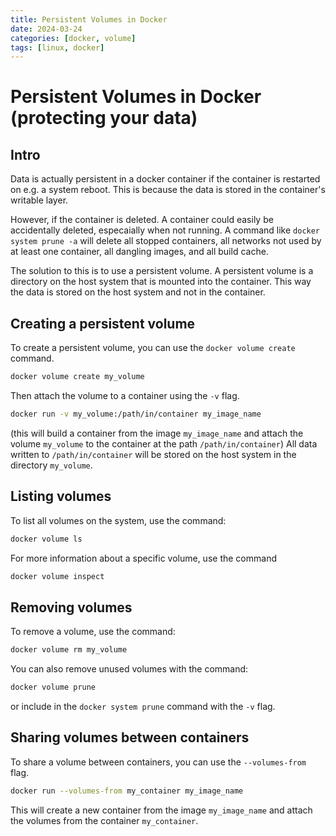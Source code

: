 ```yaml
---
title: Persistent Volumes in Docker
date: 2024-03-24
categories: [docker, volume]
tags: [linux, docker]
---
```


# Persistent Volumes in Docker (protecting your data)

## Intro

Data is actually persistent in a docker container if the container is restarted on e.g. a system reboot. This is because the data is stored in the container's writable layer.

However, if the container is deleted. A container could easily be accidentally deleted, especaially when not running. A command like `docker system prune -a` will delete all stopped containers, all networks not used by at least one container, all dangling images, and all build cache.

The solution to this is to use a persistent volume. A persistent volume is a directory on the host system that is mounted into the container. This way the data is stored on the host system and not in the container. 

## Creating a persistent volume

To create a persistent volume, you can use the `docker volume create` command. 

```bash
docker volume create my_volume
```
Then attach the volume to a container using the `-v` flag.

```bash
docker run -v my_volume:/path/in/container my_image_name
```
(this will build a container from the image `my_image_name` and attach the volume `my_volume` to the container at the path `/path/in/container`)
All data written to `/path/in/container` will be stored on the host system in the directory `my_volume`.

## Listing volumes

To list all volumes on the system, use the command:

```bash
docker volume ls
```
For more information about a specific volume, use the command

```bash
docker volume inspect
```

## Removing volumes

To remove a volume, use the command:

```bash
docker volume rm my_volume
```
You can also remove unused volumes with the command:

```bash
docker volume prune
```
or include in the `docker system prune` command with the `-v` flag.


## Sharing volumes between containers

To share a volume between containers, you can use the `--volumes-from` flag.

```bash
docker run --volumes-from my_container my_image_name
```
This will create a new container from the image `my_image_name` and attach the volumes from the container `my_container`.